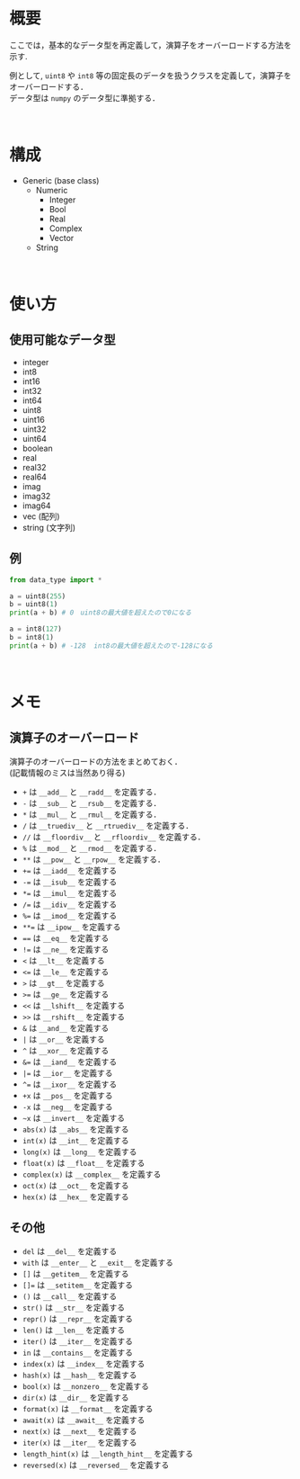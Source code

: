 # 概要
ここでは，基本的なデータ型を再定義して，演算子をオーバーロードする方法を示す.<br>

例として, `uint8` や `int8` 等の固定長のデータを扱うクラスを定義して，演算子をオーバーロードする．<br>
データ型は `numpy` のデータ型に準拠する．<br>

<br>

# 構成

- Generic (base class)
    - Numeric
        - Integer
        - Bool
        - Real
        - Complex
        - Vector
    - String

<br>

# 使い方

## 使用可能なデータ型
- integer
- int8
- int16
- int32
- int64
- uint8
- uint16
- uint32
- uint64
- boolean
- real
- real32
- real64
- imag
- imag32
- imag64
- vec (配列)
- string (文字列)


## 例
``` python
from data_type import *

a = uint8(255)
b = uint8(1)
print(a + b) # 0　uint8の最大値を超えたので0になる

a = int8(127)
b = int8(1)
print(a + b) # -128  int8の最大値を超えたので-128になる
```

<br>

# メモ

## 演算子のオーバーロード

演算子のオーバーロードの方法をまとめておく．<br>
(記載情報のミスは当然あり得る)<br>

- `+` は `__add__` と `__radd__` を定義する．
- `-` は `__sub__` と `__rsub__` を定義する．
- `*` は `__mul__` と `__rmul__` を定義する．
- `/` は `__truediv__` と `__rtruediv__` を定義する．
- `//` は `__floordiv__` と `__rfloordiv__` を定義する．
- `%` は `__mod__` と `__rmod__` を定義する．
- `**` は `__pow__` と `__rpow__` を定義する．
- `+=` は `__iadd__` を定義する
- `-=` は `__isub__` を定義する
- `*=` は `__imul__` を定義する
- `/=` は `__idiv__` を定義する
- `%=` は `__imod__` を定義する
- `**=` は `__ipow__` を定義する
- `==` は `__eq__` を定義する
- `!=` は `__ne__` を定義する
- `<` は `__lt__` を定義する
- `<=` は `__le__` を定義する
- `>` は `__gt__` を定義する
- `>=` は `__ge__` を定義する
- `<<` は `__lshift__` を定義する
- `>>` は `__rshift__` を定義する
- `&` は `__and__` を定義する
- `|` は `__or__` を定義する
- `^` は `__xor__` を定義する
- `&=` は `__iand__` を定義する
- `|=` は `__ior__` を定義する
- `^=` は `__ixor__` を定義する
- `+x` は `__pos__` を定義する
- `-x` は `__neg__` を定義する
- `~x` は `__invert__` を定義する
- `abs(x)` は `__abs__` を定義する
- `int(x)` は `__int__` を定義する
- `long(x)` は `__long__` を定義する
- `float(x)` は `__float__` を定義する
- `complex(x)` は `__complex__` を定義する
- `oct(x)` は `__oct__` を定義する
- `hex(x)` は `__hex__` を定義する


## その他
- `del` は `__del__` を定義する
- `with` は `__enter__` と `__exit__` を定義する
- `[]` は `__getitem__` を定義する
- `[]=` は `__setitem__` を定義する
- `()` は `__call__` を定義する
- `str()` は `__str__` を定義する
- `repr()` は `__repr__` を定義する
- `len()` は `__len__` を定義する
- `iter()` は `__iter__` を定義する
- `in` は `__contains__` を定義する
- `index(x)` は `__index__` を定義する
- `hash(x)` は `__hash__` を定義する
- `bool(x)` は `__nonzero__` を定義する
- `dir(x)` は `__dir__` を定義する
- `format(x)` は `__format__` を定義する
- `await(x)` は `__await__` を定義する
- `next(x)` は `__next__` を定義する
- `iter(x)` は `__iter__` を定義する
- `length_hint(x)` は `__length_hint__` を定義する
- `reversed(x)` は `__reversed__` を定義する
